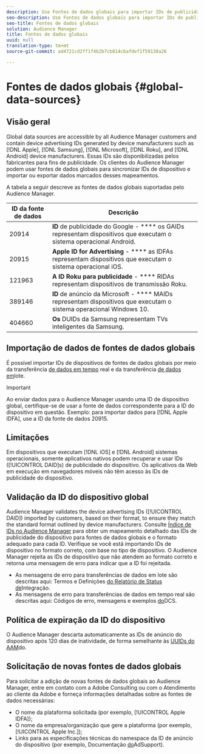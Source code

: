 ```yaml
---
description: Use Fontes de dados globais para importar IDs de publicidade de dispositivos.
seo-description: Use Fontes de dados globais para importar IDs de publicidade de dispositivos.
seo-title: Fontes de dados globais
solution: Audience Manager
title: Fontes de dados globais
uuid: null
translation-type: tm+mt
source-git-commit: ad4721cd2ff1f4b2b7cb814cbafdef1f59138a26

---
```



# Fontes de dados globais {#global-data-sources}

## Visão geral

Global data sources are accessible by all Audience Manager customers and contain device advertising IDs generated by device manufacturers such as [!DNL Apple], [!DNL Samsung], [!DNL Microsoft], [!DNL Roku], and [!DNL Android] device manufacturers. Essas IDs são disponibilizadas pelos fabricantes para fins de publicidade. Os clientes do Audience Manager podem usar fontes de dados globais para sincronizar IDs de dispositivo e importar ou exportar dados marcados desses mapeamentos.

A tabela a seguir descreve as fontes de dados globais suportadas pelo Audience Manager.

| ID da fonte de dados | Descrição |
|---|---|
| 20914 | **ID** de publicidade do Google - **** os GAIDs representam dispositivos que executam o sistema operacional Android. |
| 20915 | **Apple ID for Advertising** - **** as IDFAs representam dispositivos que executam o sistema operacional iOS. |
| 121963 | **A ID Roku para publicidade** - **** RIDAs representam dispositivos de transmissão Roku. |
| 389146 | **ID** de anúncio da Microsoft - **** MAIDs representam dispositivos que executam o sistema operacional Windows 10. |
| 404660 | **Os** DUIDs da Samsung representam TVs inteligentes da Samsung. |

## Importação de dados de fontes de dados globais

É possível importar IDs de dispositivos de fontes de dados globais por meio da transferência [de dados em tempo](../integration/sending-audience-data/real-time-data-integration/real-time-data-transfer.md) real e da transferência [de dados em](../integration/sending-audience-data/batch-data-transfer-explained/batch-data-transfer-explained.md)lote.

>[!IMPORTANT]
>
>Ao enviar dados para o Audience Manager usando uma ID de dispositivo global, certifique-se de usar a fonte de dados correspondente para a ID do dispositivo em questão. Exemplo: para importar dados para [!DNL Apple IDFA], use a ID da fonte de dados 20915.

## Limitações

Em dispositivos que executam [!DNL iOS] e [!DNL Android] sistemas operacionais, somente aplicativos nativos podem recuperar e usar IDs ([!UICONTROL DAID]s) de publicidade do dispositivo. Os aplicativos da Web em execução em navegadores móveis não têm acesso às IDs de publicidade do dispositivo.

## Validação da ID do dispositivo global

Audience Manager validates the device advertising IDs ([!UICONTROL DAID]) imported by customers, based on their format, to ensure they match the standard format outlined by device manufacturers. Consulte [Índice de IDs no Audience Manager](../reference/ids-in-aam.md) para obter um mapeamento detalhado das IDs de publicidade do dispositivo para fontes de dados globais e o formato adequado para cada ID. Verifique se você está importando IDs de dispositivo no formato correto, com base no tipo de dispositivo. O Audience Manager rejeita as IDs de dispositivo que não atendem ao formato correto e retorna uma mensagem de erro para indicar que a ID foi rejeitada.

* As mensagens de erro para transferências de dados em lote são descritas aqui: Termos e Definições [do Relatório de Status de](../reporting/onboarding-status-report.md#report-terms-conditions)Integração.
* As mensagens de erro para transferências de dados em tempo real são descritas aqui: Códigos de erro, mensagens e exemplos [do](../api/dcs-intro/dcs-api-reference/dcs-error-codes.md)DCS.

## Política de expiração da ID do dispositivo

O Audience Manager descarta automaticamente as IDs de anúncio do dispositivo após 120 dias de inatividade, de forma semelhante às [UUIDs do AAM](../faq/faq-privacy.md)do.

## Solicitação de novas fontes de dados globais

Para solicitar a adição de novas fontes de dados globais ao Audience Manager, entre em contato com a Adobe Consulting ou com o Atendimento ao cliente da Adobe e forneça informações detalhadas sobre as fontes de dados necessárias:

* O nome da plataforma solicitada (por exemplo, [!UICONTROL Apple IDFA]);
* O nome da empresa/organização que gere a plataforma (por exemplo, [!UICONTROL Apple Inc.]);
* Links para as especificações técnicas do namespace da ID de anúncio do dispositivo (por exemplo, Documentação [do](https://developer.apple.com/documentation/adsupport)AdSupport).